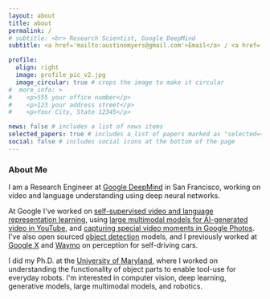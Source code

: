 ```yaml
---
layout: about
title: about
permalink: /
# subtitle: <br> Research Scientist, Google DeepMind
subtitle: <a href='mailto:austinomyers@gmail.com'>Email</a> / <a href='https://scholar.google.com/citations?user=Tw8DY-cAAAAJ'>Google Scholar</a> / <a href='https://www.linkedin.com/in/austin-myers-b28544169/'>LinkedIn</a> / <a href='assets/pdf/austin_myers_cv_2024-07-10_v1.pdf'>CV</a>

profile:
  align: right
  image: profile_pic_v2.jpg
  image_circular: true # crops the image to make it circular
#  more_info: >
#    <p>555 your office number</p>
#    <p>123 your address street</p>
#    <p>Your City, State 12345</p>

news: false # includes a list of news items
selected_papers: true # includes a list of papers marked as "selected={true}"
social: false # includes social icons at the bottom of the page
---
```


### About Me

I am a Research Engineer at [Google DeepMind](https://deepmind.com/) in San Francisco,
working on video and language understanding using deep neural networks.

At Google I've worked on [self-supervised video and language representation learning](https://research.google/blog/learning-cross-modal-temporal-representations-from-unlabeled-videos/), using [large multimodal models for AI-generated video in YouTube](https://blog.youtube/news-and-events/made-on-youtube-2023/), and [capturing special video moments in Google Photos](https://research.google/blog/capturing-special-video-moments-with-google-photos/). I've also open sourced [object detection](https://github.com/tensorflow/models/tree/master/research/object_detection) models, and I previously worked at [Google X](https://x.company/) and [Waymo](https://waymo.com/) on perception for self-driving cars.

I did my Ph.D. at the [University of Maryland](https://www.cs.umd.edu/),
where I worked on understanding the functionality of object parts to enable tool-use for everyday robots.
I'm interested in computer vision, deep learning, generative models, large multimodal models, and robotics.